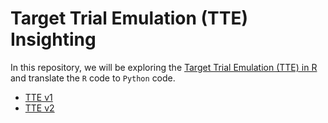 # Target Trial Emulation (TTE) Insighting

In this repository, we will be exploring the [Target Trial Emulation (TTE) in R](https://rpubs.com/alanyang0924/TTE) and translate the `R` code to `Python` code.

- [TTE v1](src/tte-v1.ipynb)
- [TTE v2](src/tte-v2.ipynb)
